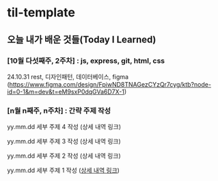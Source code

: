 # til-template

## 오늘 내가 배운 것들(Today I Learned)

### [10월 다섯째주, 2주차] : js, express, git, html, css

24.10.31 rest, 디자인패턴, 데이터베이스, figma 
(https://www.figma.com/design/FpiwND8TNAGezCYzQr7cyg/ktb?node-id=0-1&m=dev&t=eM9sxP0dqGVa6D7X-1)

### [n월 n째주, n주차] : 간략 주제 작성 

yy.mm.dd 세부 주제 4 작성 (상세 내역 링크)

yy.mm.dd 세부 주제 3 작성 (상세 내역 링크)

yy.mm.dd 세부 주제 2 작성 (상세 내역 링크)

yy.mm.dd 세부 주제 1 작성 ([상세 내역 링크](https://github.com/kakao-cloud-edu-5/til-template/blob/main/Jan/yyyy-mm-dd))
